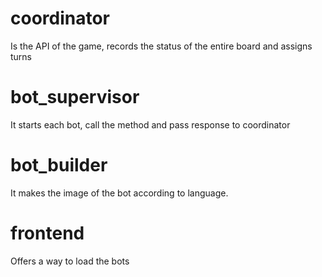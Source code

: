 coordinator
===========
Is the API of the game, records the status of the entire board and assigns turns

bot_supervisor
==============
It starts each bot, call the method and pass response to coordinator

bot_builder
===========
It makes the image of the bot according to language.

frontend
========
Offers a way to load the bots
